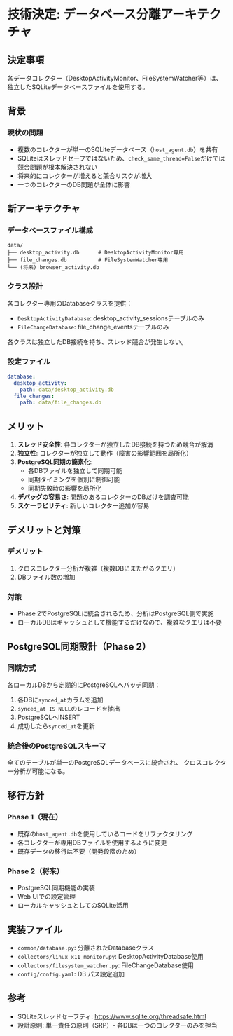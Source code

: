 # 技術決定: データベース分離アーキテクチャ

## 決定事項

各データコレクター（DesktopActivityMonitor、FileSystemWatcher等）は、独立したSQLiteデータベースファイルを使用する。

## 背景

### 現状の問題

- 複数のコレクターが単一のSQLiteデータベース（`host_agent.db`）を共有
- SQLiteはスレッドセーフではないため、`check_same_thread=False`だけでは競合問題が根本解決されない
- 将来的にコレクターが増えると競合リスクが増大
- 一つのコレクターのDB問題が全体に影響

## 新アーキテクチャ

### データベースファイル構成

```
data/
├── desktop_activity.db      # DesktopActivityMonitor専用
├── file_changes.db          # FileSystemWatcher専用
└── (将来) browser_activity.db
```

### クラス設計

各コレクター専用のDatabaseクラスを提供：

- `DesktopActivityDatabase`: desktop_activity_sessionsテーブルのみ
- `FileChangeDatabase`: file_change_eventsテーブルのみ

各クラスは独立したDB接続を持ち、スレッド競合が発生しない。

### 設定ファイル

```yaml
database:
  desktop_activity:
    path: data/desktop_activity.db
  file_changes:
    path: data/file_changes.db
```

## メリット

1. **スレッド安全性**: 各コレクターが独立したDB接続を持つため競合が解消
2. **独立性**: コレクターが独立して動作（障害の影響範囲を局所化）
3. **PostgreSQL同期の簡素化**:
   - 各DBファイルを独立して同期可能
   - 同期タイミングを個別に制御可能
   - 同期失敗時の影響を局所化
4. **デバッグの容易さ**: 問題のあるコレクターのDBだけを調査可能
5. **スケーラビリティ**: 新しいコレクター追加が容易

## デメリットと対策

### デメリット

1. クロスコレクター分析が複雑（複数DBにまたがるクエリ）
2. DBファイル数の増加

### 対策

- Phase 2でPostgreSQLに統合されるため、分析はPostgreSQL側で実施
- ローカルDBはキャッシュとして機能するだけなので、複雑なクエリは不要

## PostgreSQL同期設計（Phase 2）

### 同期方式

各ローカルDBから定期的にPostgreSQLへバッチ同期：

1. 各DBに`synced_at`カラムを追加
2. `synced_at IS NULL`のレコードを抽出
3. PostgreSQLへINSERT
4. 成功したら`synced_at`を更新

### 統合後のPostgreSQLスキーマ

全てのテーブルが単一のPostgreSQLデータベースに統合され、
クロスコレクター分析が可能になる。

## 移行方針

### Phase 1（現在）

- 既存の`host_agent.db`を使用しているコードをリファクタリング
- 各コレクターが専用DBファイルを使用するように変更
- 既存データの移行は不要（開発段階のため）

### Phase 2（将来）

- PostgreSQL同期機能の実装
- Web UIでの設定管理
- ローカルキャッシュとしてのSQLite活用

## 実装ファイル

- `common/database.py`: 分離されたDatabaseクラス
- `collectors/linux_x11_monitor.py`: DesktopActivityDatabase使用
- `collectors/filesystem_watcher.py`: FileChangeDatabase使用
- `config/config.yaml`: DB パス設定追加

## 参考

- SQLiteスレッドセーフティ: https://www.sqlite.org/threadsafe.html
- 設計原則: 単一責任の原則（SRP）- 各DBは一つのコレクターのみを担当
